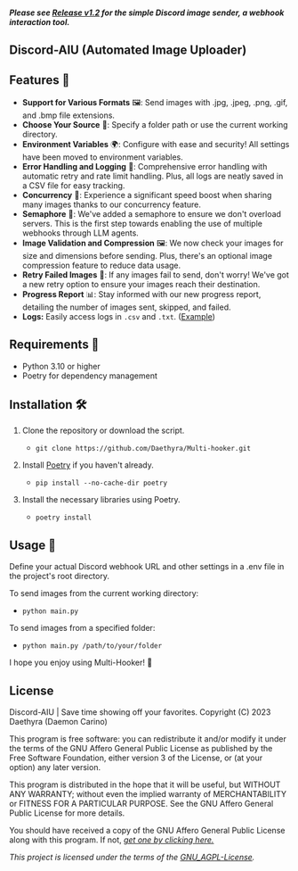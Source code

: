 ##### Please see ***[Release v1.2](https://github.com/Daethyra/Webhook-Automation/releases/tag/v1.2)*** for the simple Discord image sender, a webhook interaction tool.

## Discord-AIU (Automated Image Uploader)

## Features 🌟

* **Support for Various Formats** 🖼️: Send images with .jpg, .jpeg, .png, .gif, and .bmp file extensions.
* **Choose Your Source** 📂: Specify a folder path or use the current working directory.
* **Environment Variables** 🌍: Configure with ease and security! All settings have been moved to environment variables.
* **Error Handling and Logging** 📝: Comprehensive error handling with automatic retry and rate limit handling. Plus, all logs are neatly saved in a CSV file for easy tracking.
* **Concurrency** 🚄: Experience a significant speed boost when sharing many images thanks to our concurrency feature.
* **Semaphore** 🚦: We've added a semaphore to ensure we don't overload servers. This is the first step towards enabling the use of multiple webhooks through LLM agents.
* **Image Validation and Compression** 🖼️: We now check your images for size and dimensions before sending. Plus, there's an optional image compression feature to reduce data usage.
* **Retry Failed Images** 🔁: If any images fail to send, don't worry! We've got a new retry option to ensure your images reach their destination.
* **Progress Report** 📊: Stay informed with our new progress report, detailing the number of images sent, skipped, and failed.
* **Logs:** Easily access logs in `.csv` and `.txt`. ([Example](.github/logs-example.jpg))

## Requirements 📌

* Python 3.10 or higher
* Poetry for dependency management

## Installation 🛠️

1. Clone the repository or download the script.

   - `git clone https://github.com/Daethyra/Multi-hooker.git`
2. Install [Poetry](https://python-poetry.org/docs/#installation) if you haven't already.

   - `pip install --no-cache-dir poetry`
3. Install the necessary libraries using Poetry.

   - `poetry install`

## Usage 🚀

Define your actual Discord webhook URL and other settings in a .env file in the project's root directory.

To send images from the current working directory:

- `python main.py`

To send images from a specified folder:

- `python main.py /path/to/your/folder`

I hope you enjoy using Multi-Hooker! 🎈

## License

Discord-AIU | Save time showing off your favorites.
Copyright (C) 2023 Daethyra (Daemon Carino)

This program is free software: you can redistribute it and/or modify
it under the terms of the GNU Affero General Public License as
published by the Free Software Foundation, either version 3 of the
License, or (at your option) any later version.

This program is distributed in the hope that it will be useful,
but WITHOUT ANY WARRANTY; without even the implied warranty of
MERCHANTABILITY or FITNESS FOR A PARTICULAR PURPOSE.  See the
GNU Affero General Public License for more details.

You should have received a copy of the GNU Affero General Public License
along with this program.  If not, *[get one by clicking here.](https://www.gnu.org/licenses/)*

*This project is licensed under the terms of the [GNU_AGPL-License](./LICENSE).*
